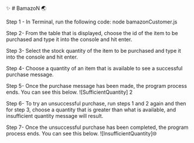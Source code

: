    :sparkles: # BamazoN  :earth_asia:

Step 1 - In Terminal, run the following code:
node bamazonCustomer.js

Step 2- From the table that is displayed, choose the id of the item to be purchased and type it into the console and hit enter.

Step 3- Select the stock quantity of the item to be purchased and type it into the console and hit enter.

Step 4- Choose a quantity of an item that is available to see a successful purchase message. 

Step 5- Once the purchase message has been made, the program process ends. You can see this below.
![SufficientQuantity]  2

Step 6- To try an unsuccessful purchase, run steps 1 and 2 again and then for step 3, choose a quantity that is greater than what is available, and insufficient quantity message will result.  

Step 7- Once the unsuccessful purchase has been completed, the program process ends. You can see this below.
![InsufficientQuantity]:globe_with_meridians:





